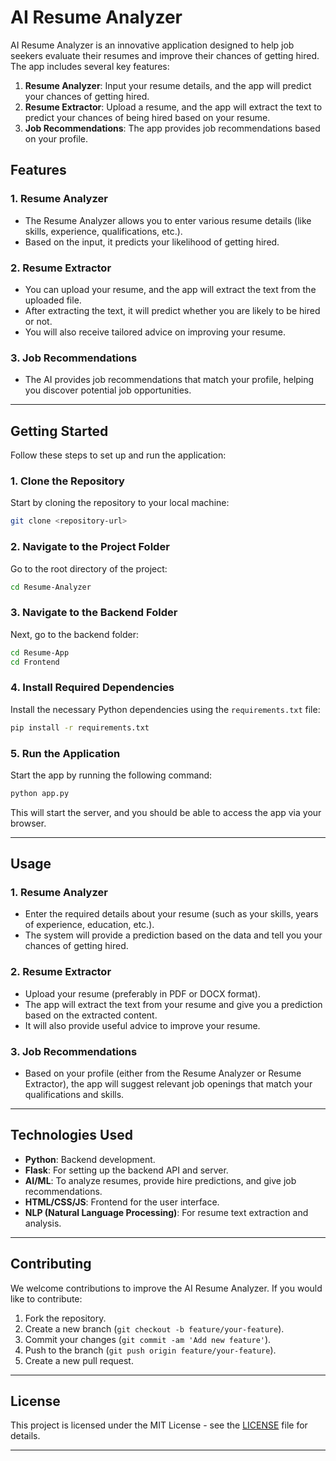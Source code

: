 # AI Resume Analyzer

AI Resume Analyzer is an innovative application designed to help job seekers evaluate their resumes and improve their chances of getting hired. The app includes several key features:

1. **Resume Analyzer**: Input your resume details, and the app will predict your chances of getting hired.
2. **Resume Extractor**: Upload a resume, and the app will extract the text to predict your chances of being hired based on your resume.
3. **Job Recommendations**: The app provides job recommendations based on your profile.

## Features

### 1. **Resume Analyzer**
- The Resume Analyzer allows you to enter various resume details (like skills, experience, qualifications, etc.).
- Based on the input, it predicts your likelihood of getting hired.

### 2. **Resume Extractor**
- You can upload your resume, and the app will extract the text from the uploaded file.
- After extracting the text, it will predict whether you are likely to be hired or not.
- You will also receive tailored advice on improving your resume.

### 3. **Job Recommendations**
- The AI provides job recommendations that match your profile, helping you discover potential job opportunities.

---

## Getting Started

Follow these steps to set up and run the application:

### 1. **Clone the Repository**
Start by cloning the repository to your local machine:

```bash
git clone <repository-url>
```

### 2. **Navigate to the Project Folder**
Go to the root directory of the project:

```bash
cd Resume-Analyzer
```

### 3. **Navigate to the Backend Folder**
Next, go to the backend folder:

```bash
cd Resume-App
cd Frontend
```

### 4. **Install Required Dependencies**
Install the necessary Python dependencies using the `requirements.txt` file:

```bash
pip install -r requirements.txt
```

### 5. **Run the Application**
Start the app by running the following command:

```bash
python app.py
```

This will start the server, and you should be able to access the app via your browser.

---

## Usage

### 1. **Resume Analyzer**
- Enter the required details about your resume (such as your skills, years of experience, education, etc.).
- The system will provide a prediction based on the data and tell you your chances of getting hired.

### 2. **Resume Extractor**
- Upload your resume (preferably in PDF or DOCX format).
- The app will extract the text from your resume and give you a prediction based on the extracted content.
- It will also provide useful advice to improve your resume.

### 3. **Job Recommendations**
- Based on your profile (either from the Resume Analyzer or Resume Extractor), the app will suggest relevant job openings that match your qualifications and skills.

---

## Technologies Used

- **Python**: Backend development.
- **Flask**: For setting up the backend API and server.
- **AI/ML**: To analyze resumes, provide hire predictions, and give job recommendations.
- **HTML/CSS/JS**: Frontend for the user interface.
- **NLP (Natural Language Processing)**: For resume text extraction and analysis.

---

## Contributing

We welcome contributions to improve the AI Resume Analyzer. If you would like to contribute:

1. Fork the repository.
2. Create a new branch (`git checkout -b feature/your-feature`).
3. Commit your changes (`git commit -am 'Add new feature'`).
4. Push to the branch (`git push origin feature/your-feature`).
5. Create a new pull request.

---

## License

This project is licensed under the MIT License - see the [LICENSE](LICENSE) file for details.

---           